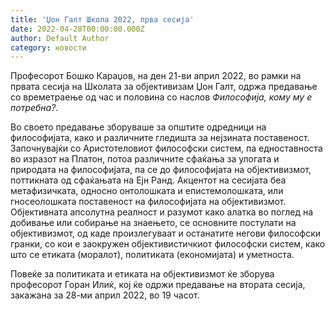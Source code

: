 ```yaml
---
title: 'Џон Галт Школа 2022, прва сесија'
date: 2022-04-28T00:00:00.000Z
author: Default Author
category: новости
---
```


Професорот Бошко Караџов, на ден 21-ви април 2022, во рамки на првата сесија на Школата за објективизам Џон Галт, одржа предавање со времетраење од час и половина со наслов _Философија, кому му е потребна?_. 

Во своето предавање зборуваше за општите одредници на философијата, како и различните гледишта за нејзината поставеност. Започнувајќи со Аристотеловиот философски систем, па едноставноста во изразот на Платон, потоа различните сфаќања за улогата и природата на философијата, па се до философијата на објективизмот, поттикната од сфаќањата на Ејн Ранд. Акцентот на сесијата беа метафизичката, односно онтолошката и епистемолошката, или гносеолошката поставеност на философијата на објективизмот. Објективната апсолутна реалност и разумот како алатка во поглед на добивање или собирање на знаењето, се основните постулати на објективизмот, од каде произлегуваат и останатите негови философски гранки, со кои е заокружен објективистичкиот философски систем, како што се етиката (моралот), политиката (економијата) и уметноста. 

Повеќе за политиката и етиката на објективизмот ќе зборува професорот Горан Илиќ, кој ќе одржи предавање на втората сесија, закажана за 28-ми април 2022, во 19 часот.
